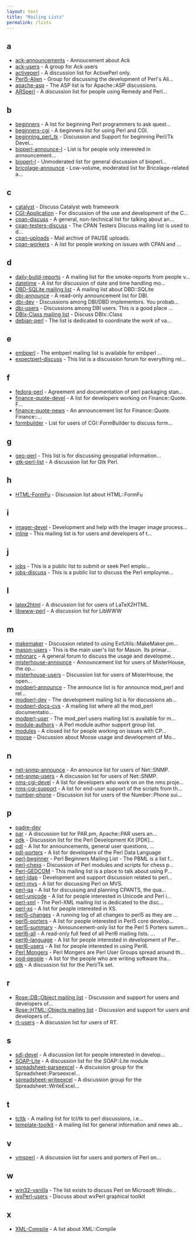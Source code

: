 ```yaml
---
layout: text
title: "Mailing Lists"
permalink: /lists
---
```


## a
* [ack-announcements](/list/ack-announcements.html) - Annoucement about Ack
* [ack-users](/list/ack-users.html) - A group for Ack users
* [activeperl](/list/activeperl.html) - A discussion list for ActivePerl only.
* [Perl5-Alien](/list/alien.html) - Group for discussing the development of Perl's Ali...
* [apache-asp](/list/apache-asp.html) - The ASP list is for Apache::ASP discussions.
* [ARSperl](/list/arsperl.html) - A discussion list for people using Remedy and Perl...


## b
* [beginners](/list/beginners.html) - A list for beginning Perl programmers to ask quest...
* [beginners-cgi](/list/beginners-cgi.html) - A beginners list for using Perl and CGI.
* [beginning_perl_tk](/list/beginning_perl_tk.html) - Discussion and Support for beginning Perl/Tk Devel...
* [bioperl-announce-l](/list/bioperl-announce-l.html) - List is for people only interested in announcement...
* [bioperl-l](/list/bioperl-l.html) - Unmoderated list for general discussion of bioperl...
* [bricolage-announce](/list/bricolage-announce.html) - Low-volume, moderated list for Bricolage-related a...


## c
* [catalyst](/list/catalyst.html) - Discuss Catalyst web framework
* [CGI-Application](/list/cgi-application.html) - For discussion of the use and development of the C...
* [cpan-discuss](/list/cpan-discuss.html) - A general, non-technical list for talking about an...
* [cpan-testers-discuss](/list/cpan-testers-discuss.html) - The CPAN Testers Discuss mailing list is used to d...
* [cpan-uploads](/list/cpan-uploads.html) - Mail archive of PAUSE uploads.
* [cpan-workers](/list/cpan-workers.html) - A list for people working on issues with CPAN and ...


## d
* [daily-build-reports](/list/daily-build-reports.html) - A mailing list for the smoke-reports from people v...
* [datetime](/list/datetime.html) - A list for discussion of date and time handling mo...
* [DBD-SQLite mailing list](/list/dbd-sqlite.html) - A mailing list about DBD::SQLite
* [dbi-announce](/list/dbi-announce.html) - A read-only announcement list for DBI.
* [dbi-dev](/list/dbi-dev.html) - Discussions among DBI/DBD implementors. You probab...
* [dbi-users](/list/dbi-users.html) - Discussions among DBI users. This is a good place ...
* [DBIx-Class mailing list](/list/dbix-class.html) - Discuss DBIx::Class
* [debian-perl](/list/debian-perl.html) - The list is dedicated to coordinate the work of va...


## e
* [embperl](/list/embperl.html) - The embperl mailing list is available for embperl ...
* [expectperl-discuss](/list/expectperl-discuss.html) - This list is a discussion forum for everything rel...


## f
* [fedora-perl](/list/fedora-perl.html) - Agreement and documentation of perl packaging stan...
* [finance-quote-devel](/list/finance-quote-devel.html) - A list for developers working on Finance::Quote. F...
* [finance-quote-news](/list/finance-quote-news.html) - An announcement list for Finance::Quote. Finance::...
* [formbuilder](/list/formbuilder.html) - List for users of CGI::FormBuilder to discuss form...


## g
* [geo-perl](/list/geo-perl.html) - This list is for discussing geospatial information...
* [gtk-perl-list](/list/gtk-perl-list.html) - A discussion list for Gtk Perl.


## h
* [HTML-FormFu](/list/html-formfu.html) - Discussion list about HTML::FormFu


## i
* [imager-devel](/list/imager-devel.html) - Development and help with the Imager image process...
* [inline](/list/inline.html) - This mailing list is for users and developers of t...


## j
* [jobs](/list/jobs.html) - This is a public list to submit or seek Perl emplo...
* [jobs-discuss](/list/jobs-discuss.html) - This is a public list to discuss the Perl employme...


## l
* [latex2html](/list/latex2html.html) - A discussion list for users of LaTeX2HTML.
* [libwww-perl](/list/libwww-perl.html) - A discussion list for LibWWW


## m
* [makemaker](/list/makemaker.html) - Discussion related to using ExtUtils::MakeMaker.pm...
* [mason-users](/list/mason-users.html) - This is the main user's list for Mason. Its primar...
* [mhonarc](/list/mhonarc.html) - A general forum to discuss the usage and developme...
* [misterhouse-announce](/list/misterhouse-announce.html) - Announcement list for users of MisterHouse, the op...
* [misterhouse-users](/list/misterhouse-users.html) - Discussion list for users of MisterHouse, the open...
* [modperl-announce](/list/modperl-announce.html) - The announce list is for announce mod_perl and rel...
* [modperl-dev](/list/modperl-dev.html) - The development mailing list is for discussions ab...
* [modperl-docs-cvs](/list/modperl-docs-cvs.html) - A mailing list where all the mod_perl documentatio...
* [modperl-user](/list/modperl-user.html) - The mod_perl users mailing list is available for m...
* [module-authors](/list/module-authors.html) - A Perl module author support group list.
* [modules](/list/modules.html) - A closed list for people working on issues with CP...
* [moose](/list/moose.html) - Discussion about Moose usage and development of Mo...


## n
* [net-snmp-announce](/list/net-snmp-announce.html) - An announce list for users of Net::SNMP.
* [net-snmp-users](/list/net-snmp-users.html) - A discussion list for users of Net::SNMP.
* [nms-cgi-devel](/list/nms-cgi-devel.html) - A list for developers who work on on the nms proje...
* [nms-cgi-support](/list/nms-cgi-support.html) - A list for end-user support of the scripts from th...
* [number-phone](/list/number-phone.html) - Discussion list for users of the Number::Phone sui...


## p
* [padre-dev](/list/padre-dev.html)
* [par](/list/par.html) - A discussion list for PAR.pm, Apache::PAR users an...
* [pdk](/list/pdk.html) - Discussion list for the Perl Development Kit [PDK]...
* [pdl](/list/pdl.html) - A list for announcements, general user questions, ...
* [pdl-porters](/list/pdl-porters.html) - A list for developers of the Perl Data Language
* [perl-beginner](/list/perl-beginner.html) - Perl Beginners Mailing List - The PBML is a list f...
* [perl-chess](/list/perl-chess.html) - Discussion of Perl modules and scripts for chess p...
* [Perl-GEDCOM](/list/perl-gedcom.html) - This mailing list is a place to talk about using P...
* [perl-ldap](/list/perl-ldap.html) - Development and support discussion related to perl...
* [perl-mvs](/list/perl-mvs.html) - A list for discussing Perl on MVS.
* [perl-qa](/list/perl-qa.html) - A list for discussing and planning CPANTS, the qua...
* [perl-unicode](/list/perl-unicode.html) - A list for people interested in Unicode and Perl i...
* [perl-xml](/list/perl-xml.html) - The Perl-XML mailing list is dedicated to the disc...
* [perl-xs](/list/perl-xs.html) - A list for people interested in XS.
* [perl5-changes](/list/perl5-changes.html) - A running log of all changes to perl5 as they are ...
* [perl5-porters](/list/perl5-porters.html) - A list for people interested in Perl5 core develop...
* [perl5-summary](/list/perl5-summary.html) - Announcement-only list for the Perl 5 Porters summ...
* [perl6-all](/list/perl6-all.html) - A read-only full feed of all Perl6 mailing lists. ...
* [perl6-language](/list/perl6-language.html) - A list for people interested in development of Per...
* [perl6-users](/list/perl6-users.html) - A list for people interested in using Perl6.
* [Perl Mongers](/list/perlmongers.html) - Perl Mongers are Perl User Groups spread around th...
* [pod-people](/list/pod-people.html) - A list for the people who are writing software tha...
* [ptk](/list/ptk.html) - A discussion list for the Perl/Tk set.


## r
* [Rose::DB::Object mailing list](/list/rose-db-object.html) - Discussion and support for users and developers of...
* [Rose::HTML::Objects mailing list](/list/rose-html-objects.html) - Discussion and support for users and developers of...
* [rt-users](/list/rt-users.html) - A discussion list for users of RT.


## s
* [sdl-devel](/list/sdl-devel.html) - A discussion list for people interested in develop...
* [SOAP-Lite](/list/soap-lite.html) - A discussion list for the SOAP::Lite module
* [spreadsheet-parseexcel](/list/spreadsheet-parseexcel.html) - A discussion group for the Spreadsheet::Parseexcel...
* [spreadsheet-writeexcel](/list/spreadsheet-writeexcel.html) - A discussion group for the Spreadsheet::WriteExcel...


## t
* [tcltk](/list/tcltk.html) - A mailing list for tcl/tk to perl discussions, i.e...
* [template-toolkit](/list/template-toolkit.html) - A mailing list for general information and news ab...


## v
* [vmsperl](/list/vmsperl.html) - A discussion list for users and porters of Perl on...


## w
* [win32-vanilla](/list/win32-vanilla.html) - The list exists to discuss Perl on Microsoft Windo...
* [wxPerl-users](/list/wxperl-users.html) - Discuss about wxPerl graphical toolkit


## x
* [XML-Compile](/list/xml-compile.html) - A list about XML::Compile


